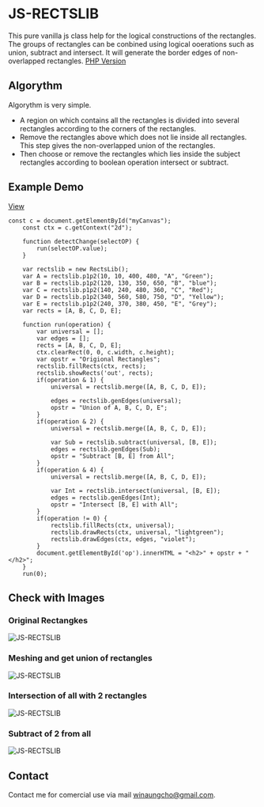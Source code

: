 # JS-RECTSLIB
This pure vanilla js class help for the logical constructions of the rectangles.
The groups of rectangles can be conbined using logical ooerations such as union, subtract and intersect. It will generate the border edges of non-overlapped rectangles.
[PHP Version](https://github.com/winaungcho/PHP-RECTSLIB)

## Algorythm
Algorythm is very simple.
- A region on which contains all the rectangles is divided into several rectangles according to the corners of the rectangles.
- Remove the rectangles above which does not lie inside all rectangles. This step gives the non-overlapped union of the rectangles.
- Then choose or remove the rectangles which lies inside the subject rectangles according to boolean operation intersect or subtract.

## Example Demo

[View](https://htmlpreview.github.io/?https://github.com/winaungcho/JS-RECTSLIB/blob/main/src/example.html)
````Js
const c = document.getElementById("myCanvas");
	const ctx = c.getContext("2d");
	
	function detectChange(selectOP) {
		run(selectOP.value);
	}
	
	var rectslib = new RectsLib();
	var A = rectslib.p1p2(10, 10, 400, 480, "A", "Green");
	var B = rectslib.p1p2(120, 130, 350, 650, "B", "blue");
	var C = rectslib.p1p2(140, 240, 480, 360, "C", "Red");
	var D = rectslib.p1p2(340, 560, 580, 750, "D", "Yellow");
	var E = rectslib.p1p2(240, 370, 380, 450, "E", "Grey");
	var rects = [A, B, C, D, E];

	function run(operation) {
		var universal = [];
		var edges = [];
		rects = [A, B, C, D, E];
		ctx.clearRect(0, 0, c.width, c.height);
		var opstr = "Origional Rectangles";
		rectslib.fillRects(ctx, rects);
		rectslib.showRects('out', rects);
		if(operation & 1) {
			universal = rectslib.merge([A, B, C, D, E]);
			
			edges = rectslib.genEdges(universal);
			opstr = "Union of A, B, C, D, E";
		}
		if(operation & 2) {
			universal = rectslib.merge([A, B, C, D, E]);
			
			var Sub = rectslib.subtract(universal, [B, E]);
			edges = rectslib.genEdges(Sub);
			opstr = "Subtract [B, E] from All";
		}
		if(operation & 4) {
			universal = rectslib.merge([A, B, C, D, E]);
		
			var Int = rectslib.intersect(universal, [B, E]);
			edges = rectslib.genEdges(Int);
			opstr = "Intersect [B, E] with All";
		}
		if(operation != 0) {
			rectslib.fillRects(ctx, universal);
			rectslib.drawRects(ctx, universal, "lightgreen");
			rectslib.drawEdges(ctx, edges, "violet");
		}
		document.getElementById('op').innerHTML = "<h2>" + opstr + "</h2>";
	}
	run(0);
````

## Check with Images
### Original Rectangkes
![JS-RECTSLIB](images/origin.jpg)

### Meshing and get union of rectangles
![JS-RECTSLIB](images/union.jpg)

### Intersection of all with 2 rectangles
![JS-RECTSLIB](images/intersect.jpg)

### Subtract of 2 from all
![JS-RECTSLIB](images/subtract.jpg)

## Contact
Contact me for comercial use via mail winaungcho@gmail.com.


